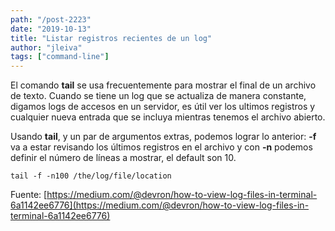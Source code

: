 ```yaml
---
path: "/post-2223"
date: "2019-10-13"
title: "Listar registros recientes de un log"
author: "jleiva"
tags: ["command-line"]
---
```


El comando **tail** se usa frecuentemente para mostrar el final de un archivo de texto. Cuando se tiene un log que se actualiza de manera constante, digamos logs de accesos en un servidor, es &uacute;til ver los ultimos registros y cualquier nueva entrada que se incluya mientras tenemos el archivo abierto.

Usando **tail**, y un par de argumentos extras, podemos lograr lo anterior: **-f** va a estar revisando los &uacute;ltimos registros en el archivo y con **-n** podemos definir el n&uacute;mero de l&iacute;neas a mostrar, el default son 10.


```
tail -f -n100 /the/log/file/location
```

Fuente: [https://medium.com/@devron/how-to-view-log-files-in-terminal-6a1142ee6776](https://medium.com/@devron/how-to-view-log-files-in-terminal-6a1142ee6776)